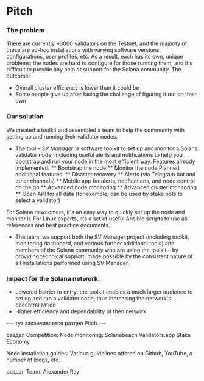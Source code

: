 # Pitch

### The problem
There are currently ~3000 validators on the Testnet, and the majority of these are ad-hoc installations with varying software versions, configurations, user profiles, etc.
As a result, each has its own, unique problems; the nodes are hard to configure for those running them, and it's difficult to provide any help or support for the Solana community.
The outcome:
* Overall cluster efficiency is lower than it could be
* Some people give up after facing the challenge of figuring it out on their own

### Our solution
We created a toolkit and assembled a team to help the community with setting up and running their validator nodes.
* The tool – _SV Manager_: a software toolkit to set up and monitor a Solana validator node, including useful alerts and notifications to help you bootstrap and run your node in the most efficient way.
Features already implemented:
** Bootstrap the node
** Monitor the node
Planned additional features:
** Disaster recovery
** Alerts (via Telegram bot and other channels)
** Mobile app for alerts, notifications, and node control on the go
** Advanced node monitoring
** Advanced cluster monitoring
** Open API for all data (for example, can be used by stake bots to select a validator)

For Solana newcomers, it's an easy way to quickly set up the node and monitor it.
For Linux experts, it's a set of useful Ansible scripts to use as references and best practice documents.

* The team: we support both the SV Manager project (including toolkit, monitoring dashboard, and various further additional tools) and members of the Solana community who are using the toolkit – by providing technical support, made possible by the consistent nature of all installations performed using SV Manager.

### Impact for the Solana network:
* Lowered barrier to entry: the toolkit enables a much larger audience to set up and run a validator node, thus increasing the network's decentralization
* Higher efficiency and dependability of then network

--- тут заканчивается раздел Pitch ---

раздел Competition:
Node monitoring:
Solanabeach
Validators.app
Stake Economy

Node installation guides:
Various guidelines offered on Github, YouTube, a number of blogs, etc.

раздел Team:
Alexander Ray
